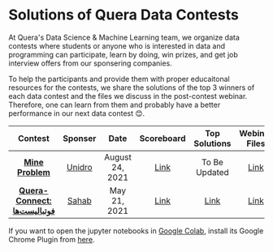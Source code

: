 # Solutions of Quera Data Contests

At Quera's Data Science & Machine Learning team, we organize data contests where students or anyone who is interested in data and programming can participate, learn by doing, win prizes, and get job interview offers from our sponsering companies.

To help the participants and provide them with proper educaitonal resources for the contests, we share the solutions of the top 3 winners of each data contest and the files we discuss in the post-contest webinar. Therefore, one can learn from them and probably have a better performance in our next data contest :blush:.

<center>

| Contest | Sponser | Date | Scoreboard | Top Solutions | Webinar Files | Webinar Video | 
|:------:|:------:|:----:|:----------:|:-------------:|:------------:|:-------:|
| [**Mine Problem**](https://quera.ir/contest/assignments/31720/problems) | [Unidro](https://unidro.ir) | August 24, 2021 | [Link](https://quera.ir/contest/assignments/31720/scoreboard) | To Be Updated | [Link](https://github.com/QueraTeam/data-contests/tree/main/contests/mine_problem/webinar) |[Link](https://www.youtube.com/watch?v=Mc5YP0Z8nmM) |
| [**Quera-Connect: فوتبالیست‌ها**](https://quera.ir/contest/assignments/28792/problems) | [Sahab](https://www.sahab.ir) | May 21, 2021 | [Link](https://quera.ir/contest/assignments/28792/scoreboard) | [Link](https://github.com/QueraTeam/data-contests/tree/main/contests/footballers) | [Link](https://github.com/QueraTeam/data-contests/tree/main/contests/footballers/webinar) |[Link](https://www.aparat.com/v/LyM5E) |

</center>

If you want to open the jupyter notebooks in [Google Colab](https://research.google.com/colaboratory/), install its Google Chrome Plugin from [here](https://chrome.google.com/webstore/detail/open-in-colab/iogfkhleblhcpcekbiedikdehleodpjo?hl=en).
